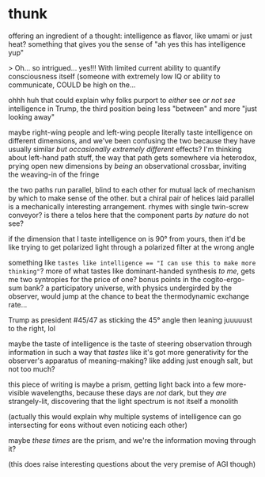 # thunk

offering an ingredient of a thought: intelligence as flavor, like umami or just heat? something that gives you the sense of "ah yes this has intelligence yup"

\> Oh... so intrigued... yes!!! With limited current ability to quantify consciousness itself (someone with extremely low IQ or ability to communicate, COULD be high on the...

ohhh huh that could explain why folks purport to _either_ see _or not see_ intelligence in Trump, the third position being less "between" and more "just looking away"

maybe right-wing people and left-wing people literally taste intelligence on different dimensions, and we've been confusing the two because they have usually similar _but occasionally extremely different_ effects? I'm thinking about left-hand path stuff, the way that path gets somewhere via heterodox, prying open new dimensions by _being_ an observational crossbar, inviting the weaving-in of the fringe

the two paths run parallel, blind to each other for mutual lack of mechanism by which to make sense of the other. but a chiral pair of helices laid parallel is a mechanically interesting arrangement. rhymes with single twin-screw conveyor? is there a telos here that the component parts _by nature_ do not see?

if the dimension that I taste intelligence on is 90° from yours, then it'd be like trying to get polarized light through a polarized filter at the wrong angle

something like `tastes like intelligence == "I can use this to make more thinking"`? more of what tastes like dominant-handed synthesis _to me_, gets me two syntropies for the price of one? bonus points in the cogito-ergo-sum bank? a participatory universe, with physics undergirded by the observer, would jump at the chance to beat the thermodynamic exchange rate...

Trump as president #45/47 as sticking the 45° angle then leaning juuuuust to the right, lol

maybe the taste of intelligence is the taste of steering observation through information in such a way that _tastes_ like it's got more generativity for the observer's apparatus of meaning-making? like adding just enough salt, but not too much?

this piece of writing is maybe a prism, getting light back into a few more-visible wavelengths, because these days are _not_ dark, but they _are_ strangely-lit, discovering that the light spectrum is not itself a monolith

(actually this would explain why multiple systems of intelligence can go intersecting for eons without even noticing each other)

maybe _these times_ are the prism, and we're the information moving through it?

(this does raise interesting questions about the very premise of AGI though)
